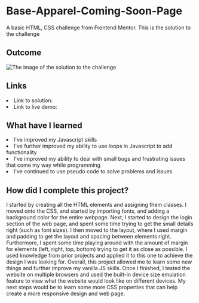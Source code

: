 # Base-Apparel-Coming-Soon-Page
A basic HTML, CSS challenge from Frontend Mentor. This is the solution to the challenge

<h2> Outcome </h2>

<img src="https://i.imgur.com/E4WGjwA.png" alt="The image of the solution to the challenge">

<h2> Links </h2>

<li> Link to solution:  </li>
<li> Link to live demo:  </li>

<h2> What have I learned </h2>

<li> I've improved my Javascript skills </li>
<li> I've further improved my ability to use loops in Javascript to add functionality </li>
<li> I've improved my ability to deal with small bugs and frustrating issues that come my way while programming </li>
<li> I've continued to use pseudo code to solve problems and issues </li>

<h2> How did I complete this project? </h2>

<p> I started by creating all the HTML elements and assigning them classes. I moved onto the CSS, and started by importing fonts, and adding a background color for the entire webpage. Next, I started to design the login section of the web page, and spent some time trying to get the small details right (such as font sizes). I then moved to the layout, where I used margin and padding to get the layout and spacing between elements right. Furthermore, I spent some time playing around with the amount of margin for elements (left, right, top, bottom) trying to get it as close as possible. I used knowledge from prior projects and applied it to this one to achieve the design I was looking for. Overall, this project allowed me to learn some new things and further improve my vanilla JS skills. Once I finished, I tested the website on multiple browsers and used the built-in device size emulation feature to view what the website would look like on different devices. My next steps would be to learn some more CSS properties that can help create a more responsive design and web page. </p>
